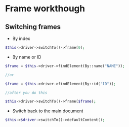# Frame workthough

## Switching frames

* By index

```PHP
$this->driver->switchTo()->frame(0);
```

* By name or ID

```PHP
$frame = $this->driver->findElement(By::name("NAME"));

//or

$frame = $this->driver->findElement(By::id("ID"));

//after you do this

$this->driver->switchTo()->frame($frame);
```

* Switch back to the main document

```PHP
$this->$driver->switchTo()->defaultContent();
```
